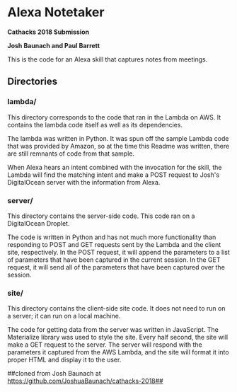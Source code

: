 # Alexa Notetaker

**Cathacks 2018 Submission**

**Josh Baunach and Paul Barrett**

This is the code for an Alexa skill that captures notes from meetings.

## Directories

### lambda/

This directory corresponds to the code that ran in the Lambda on AWS. It contains the lambda code itself as well as its dependencies.

The lambda was written in Python. It was spun off the sample Lambda code that was provided by Amazon, so at the time this Readme was written, there are still remnants of code from that sample.

When Alexa hears an intent combined with the invocation for the skill, the Lambda will find the matching intent and make a POST request to Josh's DigitalOcean server with the information from Alexa.

### server/

This directory contains the server-side code. This code ran on a DigitalOcean Droplet.

The code is written in Python and has not much more functionality than responding to POST and GET requests sent by the Lambda and the client site, respectively. In the POST request, it will append the parameters to a list of parameters that have been captured in the current session. In the GET request, it will send all of the parameters that have been captured over the session.

### site/

This directory contains the client-side site code. It does not need to run on a server; it can run on a local machine.

The code for getting data from the server was written in JavaScript. The Materialize library was used to style the site. Every half second, the site will make a GET request to the server. The server will respond with the parameters it captured from the AWS Lambda, and the site will format it into proper HTML and display it to the user.

##cloned from Josh Baunach at https://github.com/JoshuaBaunach/cathacks-2018##